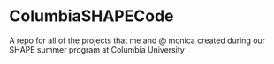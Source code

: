 # ColumbiaSHAPECode
A repo for all of the projects that me and @ monica created during our SHAPE summer program at Columbia University
